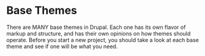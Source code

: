 # Base Themes

There are MANY base themes in Drupal. Each one has its own flavor of markup and structure, and has their own opinions on how themes should operate. Before you start a new project, you should take a look at each base theme and see if one will be what you need. 
